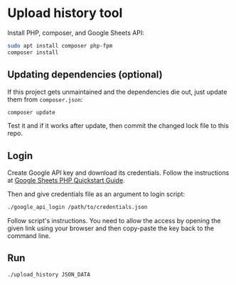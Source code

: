 # Upload history tool

Install PHP, composer, and Google Sheets API:

```sh
sudo apt install composer php-fpm
composer install
```

## Updating dependencies (optional)

If this project gets unmaintained and the dependencies die out, just
update them from `composer.json`:

```sh
composer update
```

Test it and if it works after update, then commit the changed lock
file to this repo.

## Login

Create Google API key and download its credentials. Follow the
instructions at
[Google Sheets PHP Quickstart Guide](https://developers.google.com/sheets/api/quickstart/php#step_1_turn_on_the).

Then and give credentials file as an argument to login script:

```sh
./google_api_login /path/to/credentials.json
```

Follow script's instructions. You need to allow the access by opening
the given link using your browser and then copy-paste the key back to
the command line.

## Run

```sh
./upload_history JSON_DATA
```
